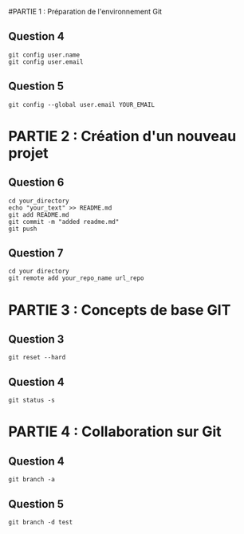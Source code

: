 #PARTIE 1 : Préparation de l'environnement Git

## Question 4 

```
git config user.name
git config user.email
```

## Question 5

```
git config --global user.email YOUR_EMAIL
```

# PARTIE 2 : Création d'un nouveau projet 

## Question 6 

```
cd your_directory
echo "your_text" >> README.md
git add README.md
git commit -m "added readme.md"
git push
```

## Question 7

```
cd your directory
git remote add your_repo_name url_repo
```

# PARTIE 3 : Concepts de base GIT

## Question 3

```
git reset --hard 
```

## Question 4 

```
git status -s
```

# PARTIE 4 : Collaboration sur Git

## Question 4 

```
git branch -a
```


## Question 5

```
git branch -d test
```
